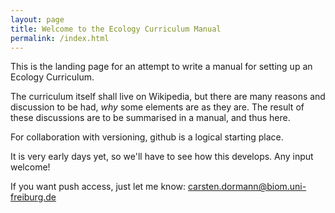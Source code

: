 ```yaml
---
layout: page
title: Welcome to the Ecology Curriculum Manual
permalink: /index.html
---
```


This is the landing page for an attempt to write a manual for setting up an Ecology Curriculum.

The curriculum itself shall live on Wikipedia, but there are many reasons and discussion to be had, *why* some elements are as they are. The result of these discussions are to be summarised in a manual, and thus here.

For collaboration with versioning, github is a logical starting place.

It is very early days yet, so we'll have to see how this develops. Any input welcome!

If you want push access, just let me know: carsten.dormann@biom.uni-freiburg.de
